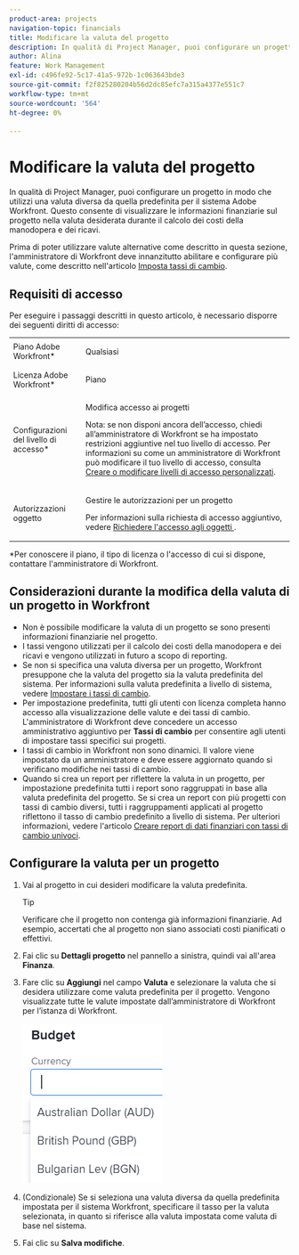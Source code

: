 ```yaml
---
product-area: projects
navigation-topic: financials
title: Modificare la valuta del progetto
description: In qualità di Project Manager, puoi configurare un progetto in modo che utilizzi una valuta diversa da quella predefinita per il sistema Adobe Workfront. Questo consente di visualizzare le informazioni finanziarie sul progetto nella valuta desiderata durante il calcolo dei costi della manodopera e dei ricavi.
author: Alina
feature: Work Management
exl-id: c496fe92-5c17-41a5-972b-1c063643bde3
source-git-commit: f2f825280204b56d2dc85efc7a315a4377e551c7
workflow-type: tm+mt
source-wordcount: '564'
ht-degree: 0%

---
```


# Modificare la valuta del progetto

In qualità di Project Manager, puoi configurare un progetto in modo che utilizzi una valuta diversa da quella predefinita per il sistema Adobe Workfront. Questo consente di visualizzare le informazioni finanziarie sul progetto nella valuta desiderata durante il calcolo dei costi della manodopera e dei ricavi.

Prima di poter utilizzare valute alternative come descritto in questa sezione, l&#39;amministratore di Workfront deve innanzitutto abilitare e configurare più valute, come descritto nell&#39;articolo [Imposta tassi di cambio](../../../administration-and-setup/manage-workfront/exchange-rates/set-up-exchange-rates.md).

## Requisiti di accesso

Per eseguire i passaggi descritti in questo articolo, è necessario disporre dei seguenti diritti di accesso:

<table style="table-layout:auto"> 
 <col> 
 <col> 
 <tbody> 
  <tr> 
   <td role="rowheader">Piano Adobe Workfront*</td> 
   <td> <p>Qualsiasi</p> </td> 
  </tr> 
  <tr> 
   <td role="rowheader">Licenza Adobe Workfront*</td> 
   <td> <p>Piano </p> </td> 
  </tr> 
  <tr> 
   <td role="rowheader">Configurazioni del livello di accesso*</td> 
   <td> <p>Modifica accesso ai progetti</p> <p>Nota: se non disponi ancora dell’accesso, chiedi all’amministratore di Workfront se ha impostato restrizioni aggiuntive nel tuo livello di accesso. Per informazioni su come un amministratore di Workfront può modificare il tuo livello di accesso, consulta <a href="../../../administration-and-setup/add-users/configure-and-grant-access/create-modify-access-levels.md" class="MCXref xref">Creare o modificare livelli di accesso personalizzati</a>.</p> </td> 
  </tr> 
  <tr> 
   <td role="rowheader">Autorizzazioni oggetto</td> 
   <td> <p>Gestire le autorizzazioni per un progetto</p> <p>Per informazioni sulla richiesta di accesso aggiuntivo, vedere <a href="../../../workfront-basics/grant-and-request-access-to-objects/request-access.md" class="MCXref xref">Richiedere l'accesso agli oggetti </a>.</p> </td> 
  </tr> 
 </tbody> 
</table>

&#42;Per conoscere il piano, il tipo di licenza o l&#39;accesso di cui si dispone, contattare l&#39;amministratore di Workfront.

## Considerazioni durante la modifica della valuta di un progetto in Workfront

* Non è possibile modificare la valuta di un progetto se sono presenti informazioni finanziarie nel progetto.
* I tassi vengono utilizzati per il calcolo dei costi della manodopera e dei ricavi e vengono utilizzati in futuro a scopo di reporting.
* Se non si specifica una valuta diversa per un progetto, Workfront presuppone che la valuta del progetto sia la valuta predefinita del sistema. Per informazioni sulla valuta predefinita a livello di sistema, vedere [Impostare i tassi di cambio](../../../administration-and-setup/manage-workfront/exchange-rates/set-up-exchange-rates.md).
* Per impostazione predefinita, tutti gli utenti con licenza completa hanno accesso alla visualizzazione delle valute e dei tassi di cambio. L&#39;amministratore di Workfront deve concedere un accesso amministrativo aggiuntivo per **Tassi di cambio** per consentire agli utenti di impostare tassi specifici sui progetti.
* I tassi di cambio in Workfront non sono dinamici. Il valore viene impostato da un amministratore e deve essere aggiornato quando si verificano modifiche nei tassi di cambio.
* Quando si crea un report per riflettere la valuta in un progetto, per impostazione predefinita tutti i report sono raggruppati in base alla valuta predefinita del progetto. Se si crea un report con più progetti con tassi di cambio diversi, tutti i raggruppamenti applicati al progetto riflettono il tasso di cambio predefinito a livello di sistema. Per ulteriori informazioni, vedere l&#39;articolo [Creare report di dati finanziari con tassi di cambio univoci](../../../reports-and-dashboards/reports/creating-and-managing-reports/create-financial-data-reports-unique-exchange-rates.md).

## Configurare la valuta per un progetto

1. Vai al progetto in cui desideri modificare la valuta predefinita.

   >[!TIP]
   >
   >Verificare che il progetto non contenga già informazioni finanziarie. Ad esempio, accertati che al progetto non siano associati costi pianificati o effettivi.

1. Fai clic su **Dettagli progetto** nel pannello a sinistra, quindi vai all&#39;area **Finanza**.
1. Fare clic su **Aggiungi** nel campo **Valuta** e selezionare la valuta che si desidera utilizzare come valuta predefinita per il progetto. Vengono visualizzate tutte le valute impostate dall’amministratore di Workfront per l’istanza di Workfront.

   ![](assets/currency-on-project-expanded-nwe.png)

1. (Condizionale) Se si seleziona una valuta diversa da quella predefinita impostata per il sistema Workfront, specificare il tasso per la valuta selezionata, in quanto si riferisce alla valuta impostata come valuta di base nel sistema.
1. Fai clic su **Salva modifiche**.
